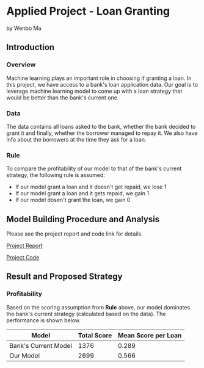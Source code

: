 # Applied Project - Loan Granting
by Wenbo Ma

## Introduction

### Overview

Machine learning plays an important role in choosing if granting a loan. In this project, we have access to a bank's loan application data. Our goal is to leverage machine learning model to come up with a loan strategy that would be better than the bank's current one.

### Data

The data contains all loans asked to the bank, whether the bank decided to grant it and finally, whether the borrower managed to repay it. We also have info about the borrowers at the time they ask for a loan.

### Rule

To compare the profitability of our model to that of the bank's current strategy, the following rule is assumed:

  * If our model grant a loan and it doesn't get repaid, we lose 1
  * If our model grant a loan and it gets repaid, we gain 1
  * If our model dosen't grant the loan, we gain 0

## Model Building Procedure and Analysis

Please see the project report and code link for details.

[Project Report](https://github.com/wenbo5565/AppliedProject_GrantingLoan/blob/master/Project_Report__Loan_Granting.pdf)

[Project Code](https://github.com/wenbo5565/AppliedProject_GrantingLoan/blob/master/GrantingLoan%20core.py)

## Result and Proposed Strategy

### Profitability

Based on the scoring assumption from **Rule** above, our model dominates the bank's current strategy (calculated based on the data). The performance is shown below.

| Model | Total Score | Mean Score per Loan
| --- | --- | ---- |
| Bank's Current Model | 1376 | 0.289 |
| Our Model | 2699 | 0.566 |
